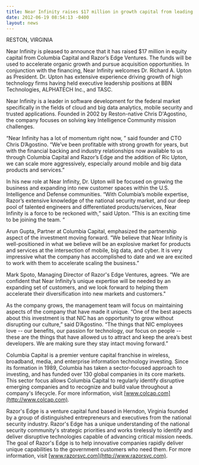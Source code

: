 ```yaml
---
title: Near Infinity raises $17 million in growth capital from leading investment firms; names Dr. Ric Upton as President
date: 2012-06-19 08:54:13 -0400
layout: news
---
```

RESTON, VIRGINIA

Near Infinity is pleased to announce that it has raised $17 million in equity capital
from Columbia Capital and Razor’s Edge Ventures. The funds will be used to
accelerate organic growth and pursue acquisition opportunities. In conjunction
with the financing, Near Infinity welcomes Dr. Richard A. Upton as President. Dr.
Upton has extensive experience driving growth of high technology firms having held
executive leadership positions at BBN Technologies, ALPHATECH Inc., and TASC.

Near Infinity is a leader in software development for the federal market specifically
in the fields of cloud and big data analytics, mobile security and trusted applications.
Founded in 2002 by Reston-native Chris D'Agostino, the company focuses on solving
key Intelligence Community mission challenges.

“Near Infinity has a lot of momentum right now, ” said founder and CTO Chris
D’Agostino. “We’ve been profitable with strong growth for years, but with the
financial backing and industry relationships now available to us through Columbia
Capital and Razor’s Edge and the addition of Ric Upton, we can scale more
aggressively, especially around mobile and big data products and services.”

In his new role at Near Infinity, Dr. Upton will be focused on growing the business
and expanding into new customer spaces within the U.S. Intelligence and Defense
communities. “With Columbia’s mobile expertise, Razor’s extensive knowledge
of the national security market, and our deep pool of talented engineers and
differentiated products/services, Near Infinity is a force to be reckoned with,” said
Upton. “This is an exciting time to be joining the team. “

Arun Gupta, Partner at Columbia Capital, emphasized the partnership aspect of
the investment moving forward. “We believe that Near Infinity is well-positioned
in what we believe will be an explosive market for products and services at the
intersection of mobile, big data, and cyber. It is very impressive what the company
has accomplished to date and we are excited to work with them to accelerate scaling
the business.”

Mark Spoto, Managing Director of Razor's Edge Ventures, agrees. “We are confident
that Near Infinity’s unique expertise will be needed by an expanding set of
customers, and we look forward to helping them accelerate their diversification into
new markets and customers."

As the company grows, the management team will focus on maintaining aspects
of the company that have made it unique. “One of the best aspects about this
investment is that NIC has an opportunity to grow without disrupting our culture,”
said D’Agostino. “The things that NIC employees love -- our benefits, our passion 
for technology, our focus on people -- these are the things that have allowed us to
attract and keep the area’s best developers. We are making sure they stay intact
moving forward.”

Columbia Capital is a premier venture capital franchise in wireless, broadband,
media, and enterprise information technology investing. Since its formation in
1989, Columbia has taken a sector-focused approach to investing, and has funded
over 130 global companies in its core markets. This sector focus allows Columbia
Capital to regularly identify disruptive emerging companies and to recognize
and build value throughout a company's lifecycle. For more information, visit
[www.colcap.com](http://www.colcap.com).

Razor's Edge is a venture capital fund based in Herndon, Virginia founded by a
group of distinguished entrepreneurs and executives from the national security
industry. Razor's Edge has a unique understanding of the national security
community's strategic priorities and works tirelessly to identify and deliver
disruptive technologies capable of advancing critical mission needs. The goal of
Razor's Edge is to help innovative companies rapidly deliver unique capabilities
to the government customers who need them. For more information, visit
[www.razorsvc.com](http://www.razorsvc.com).